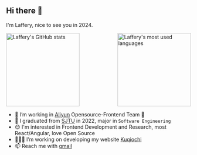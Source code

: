 ## Hi there 👋

I'm Laffery, nice to see you in 2024.

<section style="display: flex;flex-direction: row;justify-content: space-between;align-items: center;">
  <a href="https://github-readme-stats.vercel.app/api?username=Laffery&show_icons=true&count_private=true">
    <img alt="Laffery's GitHub stats" src="https://github-readme-stats.vercel.app/api?username=Laffery&show_icons=true&count_private=true" height="200px"/>
  </a>

  <a href='https://github-readme-stats.vercel.app/api/top-langs/?username=Laffery&layout=compact&hide=css,scss,less,html&exclude_repo=cse-labs,ics-labs,lathe-work&langs_count=8'>
    <img alt="Laffery's most used languages" src="https://github-readme-stats.vercel.app/api/top-langs/?username=Laffery&layout=compact&hide=css,scss,less,html&exclude_repo=cse-labs,ics-labs,lathe-work&langs_count=8" height="200px"/>
  </a>
</section>
  
- 🔭 I’m working in [Aliyun](https://aliyun.com/) Opensource-Frontend Team 🧐
- 🌱 I graduated from [SJTU](https://www.sjtu.edu.cn/) in 2022, major in `Software Engineering`
- 😊 I'm interested in Frontend Development and Research, most React/Angular, love Open Source
- 🧑🏻‍💻 I’m working on developing my website [Kuqiochi](https://kuqiochi.cloud)
- 📫 Reach me with [gmail](mailto:laffery86@gmail.com)
